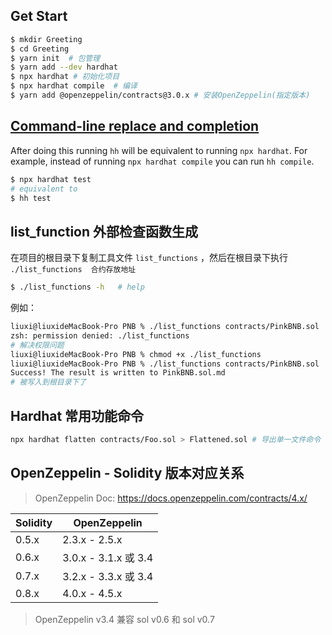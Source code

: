 ## Get Start

```bash
$ mkdir Greeting
$ cd Greeting
$ yarn init  # 包管理
$ yarn add --dev hardhat
$ npx hardhat # 初始化项目
$ npx hardhat compile  # 编译
$ yarn add @openzeppelin/contracts@3.0.x # 安装OpenZeppelin(指定版本)
```

## [Command-line replace and completion](https://hardhat.org/hardhat-runner/docs/guides/command-line-completion#command-line-completion)

After doing this running `hh` will be equivalent to running `npx hardhat`. For example, instead of running `npx hardhat compile` you can run `hh compile`.

```bash
$ npx hardhat test
# equivalent to
$ hh test
```

## list_function 外部检查函数生成

在项目的根目录下复制工具文件 `list_functions` ，然后在根目录下执行 `./list_functions  合约存放地址`

```sh
$ ./list_functions -h   # help
```

例如：

```sh
liuxi@liuxideMacBook-Pro PNB % ./list_functions contracts/PinkBNB.sol
zsh: permission denied: ./list_functions
# 解决权限问题
liuxi@liuxideMacBook-Pro PNB % chmod +x ./list_functions
liuxi@liuxideMacBook-Pro PNB % ./list_functions contracts/PinkBNB.sol
Success! The result is written to PinkBNB.sol.md
# 被写入到根目录下了
```

## Hardhat 常用功能命令

```bash
npx hardhat flatten contracts/Foo.sol > Flattened.sol # 导出单一文件命令
```

## OpenZeppelin - Solidity 版本对应关系

> OpenZeppelin Doc: https://docs.openzeppelin.com/contracts/4.x/

| Solidity | OpenZeppelin         |
| -------- | -------------------- |
| 0.5.x    | 2.3.x - 2.5.x        |
| 0.6.x    | 3.0.x - 3.1.x 或 3.4 |
| 0.7.x    | 3.2.x - 3.3.x 或 3.4 |
| 0.8.x    | 4.0.x - 4.5.x        |

> OpenZeppelin v3.4 兼容 sol v0.6 和 sol v0.7

